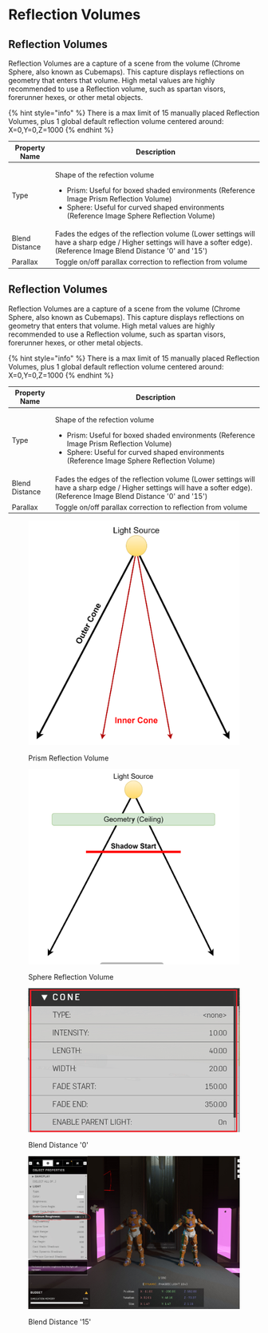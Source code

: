 # Reflection Volumes

## Reflection Volumes

Reflection Volumes are a capture of a scene from the volume (Chrome Sphere, also known as Cubemaps). This capture displays reflections on geometry that enters that volume. High metal values are highly recommended to use a Reflection volume, such as spartan visors, forerunner hexes, or other metal objects.

{% hint style="info" %}
There is a max limit of 15 manually placed Reflection Volumes, plus 1 global default reflection volume centered around: X=0,Y=0,Z=1000
{% endhint %}

| Property Name  | Description                                                                                                                                                                                                                                  |
| -------------- | -------------------------------------------------------------------------------------------------------------------------------------------------------------------------------------------------------------------------------------------- |
| Type           | <p>Shape of the refection volume</p><ul><li>Prism: Useful for boxed shaded environments (Reference Image Prism Reflection Volume)</li><li>Sphere: Useful for curved shaped environments (Reference Image Sphere Reflection Volume)</li></ul> |
| Blend Distance | Fades the edges of the reflection volume (Lower settings will have a sharp edge / Higher settings will have a softer edge). (Reference Image Blend Distance '0' and '15')                                                                    |
| Parallax       | Toggle on/off parallax correction to reflection from volume                                                                                                                                                                                  |

## Reflection Volumes

Reflection Volumes are a capture of a scene from the volume (Chrome Sphere, also known as Cubemaps). This capture displays reflections on geometry that enters that volume. High metal values are highly recommended to use a Reflection volume, such as spartan visors, forerunner hexes, or other metal objects.

{% hint style="info" %}
There is a max limit of 15 manually placed Reflection Volumes, plus 1 global default reflection volume centered around: X=0,Y=0,Z=1000
{% endhint %}

| Property Name  | Description                                                                                                                                                                                                                                  |
| -------------- | -------------------------------------------------------------------------------------------------------------------------------------------------------------------------------------------------------------------------------------------- |
| Type           | <p>Shape of the refection volume</p><ul><li>Prism: Useful for boxed shaded environments (Reference Image Prism Reflection Volume)</li><li>Sphere: Useful for curved shaped environments (Reference Image Sphere Reflection Volume)</li></ul> |
| Blend Distance | Fades the edges of the reflection volume (Lower settings will have a sharp edge / Higher settings will have a softer edge). (Reference Image Blend Distance '0' and '15')                                                                    |
| Parallax       | Toggle on/off parallax correction to reflection from volume                                                                                                                                                                                  |

<figure><img src="../../../.gitbook/assets/image (7).png" alt=""><figcaption><p>Prism Reflection Volume</p></figcaption></figure>

<figure><img src="../../../.gitbook/assets/image (8).png" alt=""><figcaption><p>Sphere Reflection Volume</p></figcaption></figure>

<figure><img src="../../../.gitbook/assets/image (10).png" alt=""><figcaption><p>Blend Distance '0'</p></figcaption></figure>

<figure><img src="../../../.gitbook/assets/image (12).png" alt=""><figcaption><p>Blend Distance '15'</p></figcaption></figure>
